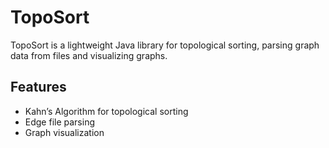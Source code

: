 # TopoSort

TopoSort is a lightweight Java library for topological sorting, parsing graph data from files and visualizing graphs.

##  Features
- Kahn’s Algorithm for topological sorting
- Edge file parsing 
- Graph visualization
